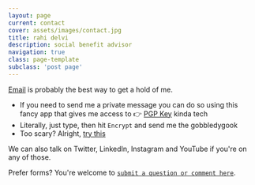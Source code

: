 ```yaml
---
layout: page
current: contact
cover: assets/images/contact.jpg
title: rahi delvi
description: social benefit advisor
navigation: true
class: page-template
subclass: 'post page'
---
```


[Email][1] is probably the best way to get a hold of me.

- If you need to send me a private message you can do so using this fancy app that gives me access to 👉 [PGP Key][2] kinda tech
- Literally, just type, then hit `Encrypt` and send me the gobbledygook
- Too scary? Alright, [try this][3]

We can also talk on Twitter, LinkedIn, Instagram and YouTube if you're on any of those.

Prefer forms? You're welcome to [`submit a question or comment here`][4].

[1]: http://scr.im/rahi
[2]: https://keybase.io/encrypt#rahi
[3]: https://onetimesecret.com
[4]: https://forms.gle/1kiATpYrf1tgAyz88
